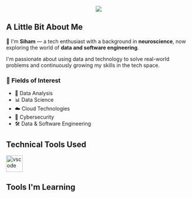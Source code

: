<p align="center">
  <img src="https://capsule-render.vercel.app/api?text=Welcome%20to%20My%20GitHub!%20👩🏽‍💻&animation=fadeIn&type=waving&color=gradient&height=100"/>
</p>

## A Little Bit About Me

👋 I'm <strong>Siham</strong> — a tech enthusiast with a background in <strong>neuroscience</strong>, now exploring the world of <strong>data and software engineering</strong>.

I'm passionate about using data and technology to solve real-world problems and continuously growing my skills in the tech space.

### 🚀 Fields of Interest

- 🧠 Data Analysis  
- 📊 Data Science   
- ☁️ Cloud Technologies  
- 🔐 Cybersecurity  
- 🛠️ Data & Software Engineering

## Technical Tools Used
<p align="left">
<img src="https://cdn.jsdelivr.net/gh/devicons/devicon/icons/vscode/vscode-original.svg" alt="vscode" width="45" height="45"/>
</p>

## Tools I'm Learning
